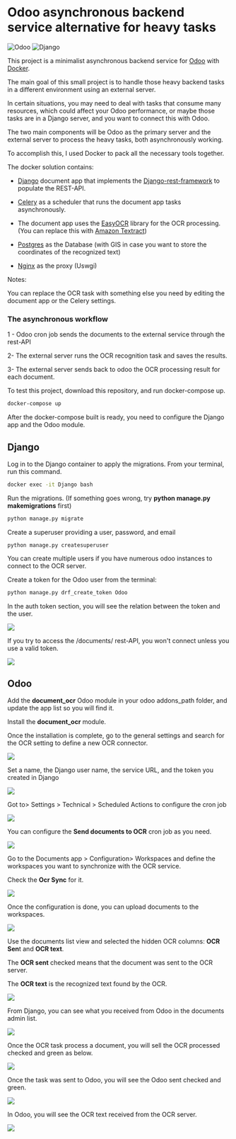 # Odoo asynchronous backend service alternative for heavy tasks

<img src="./readme/odoo_logo.png" alt="Odoo"/>  <img src="./readme/django-logo.png" alt="Django"/>



This project is a minimalist asynchronous backend service for [Odoo](https://www.odoo.com) with [Docker](https://www.docker.com).

The main goal of this small project is to handle those heavy backend tasks in a different environment using an external server.

In certain situations, you may need to deal with tasks that consume many resources, which could affect your Odoo performance, or maybe those tasks are in a Django server, and you want to connect this with Odoo.

The two main components will be Odoo as the primary server and the external server to process the heavy tasks, both asynchronously working.



To accomplish this, I used Docker to pack all the necessary tools together.

The docker solution contains:

- [Django](https://www.djangoproject.com) document app that implements the [Django-rest-framework](https://www.django-rest-framework.org) to populate the REST-API.

- [Celery](https://github.com/celery/celery) as a scheduler that runs the document app tasks asynchronously.

- The document app uses the [EasyOCR](https://github.com/JaidedAI/EasyOCR) library for the OCR processing. (You can replace this with [Amazon Textract](https://aws.amazon.com/textract/))

- [Postgres](https://www.postgresql.org) as the Database (with GIS in case you want to store the coordinates of the recognized text)
- [Nginx](http://nginx.org) as the proxy (Uswgi)



Notes:

You can replace the OCR task with something else you need by editing the document app or the Celery settings.



### The asynchronous workflow

1 - Odoo cron job sends the documents to the external service through the rest-API

2- The external server runs the OCR recognition task and saves the results.

3- The external server sends back to odoo the OCR processing result for each document.



To test this project, download this repository, and run docker-compose up.

```bash
docker-compose up
```



After the docker-compose built is ready, you need to configure the Django app and the Odoo module.



## Django

Log in to the Django container to apply the migrations. From your terminal, run this command.

```bash
docker exec -it Django bash
```

Run the migrations. (If something goes wrong, try **python manage.py makemigrations** first)

```bash
python manage.py migrate
```

Create a superuser providing a user, password, and email

```
python manage.py createsuperuser
```

You can create multiple users if you have numerous odoo instances to connect to the OCR server.

Create a token for the Odoo user from the terminal:

```bash
python manage.py drf_create_token Odoo
```



In the auth token section, you will see the relation between the token and the user.

![](./readme/django_token_by_user.png)



If you try to access the /documents/ rest-API, you won't connect unless you use a valid token.

![](./readme/django_rest_api.png)





## Odoo

Add the **document_ocr** Odoo module in your odoo addons_path folder, and update the app list so you will find it.

Install the **document_ocr** module.

Once the installation is complete, go to the general settings and search for the OCR setting to define a new OCR connector.

![](./readme/odoo_ocr_connector.png)



Set a name, the Django user name, the service URL, and the token you created in Django

![](./readme/odoo_ocr_connector_settings.png)



Got to> Settings > Technical > Scheduled Actions to configure the cron job



![](./readme/odoo_ocr_schedule_actions.png)



You can configure the **Send documents to OCR** cron job as you need.



![](./readme/odoo_cron_job_settings.png)



Go to the Documents app > Configuration> Workspaces and define the workspaces you want to synchronize with the OCR service.

Check the **Ocr Sync** for it. 

![](./readme/odoo_workspace_settings.png)



Once the configuration is done, you can upload documents to the workspaces.



![](./readme/odoo_upload_docs.png)

Use the documents list view and selected the hidden OCR columns: **OCR Sen**t and **OCR text**.

The **OCR sent** checked means that the document was sent to the OCR server.

The **OCR text** is the recognized text found by the OCR.



![](./readme/odoo_ocr_columns.png)



From Django, you can see what you received from Odoo in the documents admin list.



![](./readme/django_ocr_document_list.png)



Once the OCR task process a document, you will sell the OCR processed checked and green as below.

![](./readme/django_ocr_processed.png)



Once the task was sent to Odoo, you will see the Odoo sent checked and green.

![](./readme/django_odoo_sent.png)



In Odoo, you will see the OCR text received from the OCR server.

![](./readme/odoo_doc_updated.png)

